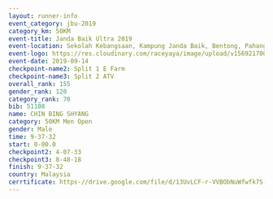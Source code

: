 ```yaml
---
layout: runner-info 
event_category: jbu-2019 
category_km: 50KM 
event-title: Janda Baik Ultra 2019  
event-location: Sekolah Kebangsaan, Kampung Janda Baik, Bentong, Pahang, Malaysia 
event-logo: https://res.cloudinary.com/raceyaya/image/upload/v1569217009/logo/janda-baik_vch1pc.jpg 
event-date: 2019-09-14 
checkpoint-name2: Split 1 E Farm 
checkpoint-name3: Split 2 ATV 
overall_rank: 155
gender_rank: 120
category_rank: 70
bib: 51108
name: CHIN BING SHYANG
category: 50KM Men Open
gender: Male
time: 9-37-32
start: 0-00.0
checkpoint2: 4-07-33
checkpoint3: 8-48-18
finish: 9-37-32
country: Malaysia
cerrtificate: https-//drive.google.com/file/d/13UvLCF-r-VVBObNuWfwfk7S-0MBqstBM/view?usp=sharing
---
```

